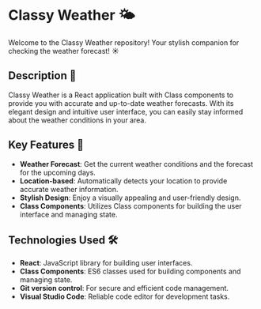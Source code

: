 # Classy Weather 🌤️

Welcome to the Classy Weather repository! Your stylish companion for checking the weather forecast! ☀️

## Description 📝

Classy Weather is a React application built with Class components to provide you with accurate and up-to-date weather forecasts. With its elegant design and intuitive user interface, you can easily stay informed about the weather conditions in your area.

## Key Features 🌟

- **Weather Forecast**: Get the current weather conditions and the forecast for the upcoming days.
- **Location-based**: Automatically detects your location to provide accurate weather information.
- **Stylish Design**: Enjoy a visually appealing and user-friendly design.
- **Class Components**: Utilizes Class components for building the user interface and managing state.

## Technologies Used 🛠️

- **React**: JavaScript library for building user interfaces.
- **Class Components**: ES6 classes used for building components and managing state.
- **Git version control**: For secure and efficient code management.
- **Visual Studio Code**: Reliable code editor for development tasks.

